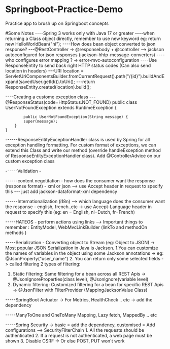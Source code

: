 # Springboot-Practice-Demo
Practice app to brush up on Springboot concepts

#Some Notes
----Spring 3 works only with Java 17 or greater
----when returning a Class object directly, remember to use new keyword eg: return new HelloWorldBean("hi");
----How does bean object converted to json response?
	---@RestController -> @responsebody + @controller  --> jackson autoconfigured for json responses (jackson-hhtp-message-converters)
----who configures error mapping ? -> error-mvc-autoconfiguration
----Use ResponseEntity to send back right HTTP status codes (Can also send location in headers)
	---URI location = ServletUriComponentsBuilder.fromCurrentRequest().path("/{id}").buildAndExpand(savedUser.getId()).toUri();
	---return ResponseEntity.created(location).build();

----Creating a custome exception class 
	---@ResponseStatus(code=HttpStatus.NOT_FOUND)
		public class UserNotFoundException extends RuntimeException {

			public UserNotFoundException(String message) {
			super(message);
		}
	}


------ResponseEntityExceptionHandler class is used by Spring for all exception handling formatting. For custom format of exceptions, we can extend this Class and write our method (override handleException method of ResponseEntityExceptionHandler class). Add @ControllerAdvice on our custom exception class



------Validation - 

------content negotitation - how does the consumer want the response (response format) - xml or json --> use Accept header in request to specify this
      --- just add jackson-dataformat-xml dependency 
	  


------Internationalization (i18n) -->  which language does the consumer want the response - english, french..etc -> use Accept-Language header in request to specify this (eg: en = English, nl=Dutch, fr=French)



-----HATEOS - perform actions using links --> Important things to remember : EntityModel, WebMvcLinkBuilder (linkTo and methodOn methods )

-----Serialization - Converting object to Stream  (eg: Object to JSON) -> Most popular JSON Serialization in Java is Jackson. 
1.You can customize the names of variables in the object using some Jackson annotations -> eg: @JsonProperty("user_name")
2. You can return only some selected fields -> called filtering
   2 types of filtering:
   1. Static filtering: Same filtering for a bean across all REST Apis -> @JsonIgnoreProperties(class level), @JsonIgnore(variable level)
   2. Dynamic filtering: Customized filtering for a bean for specific REST Apis -> @JsonFilter with FilterProvider (MappingJacksonValue Class)
   
   
-----SpringBoot Actuator -> For Metrics, HealthCheck .. etc -> add the dependency

-----ManyToOne and OneToMany Mapping, Lazy fetch, MappedBy .. etc

-----Spring Security -> basic = add the dependency, customised = Add configurations
     --> SecurityFilterChain
	     1. All the requests should be authenticated
		 2. If a request is not authenticated, a web page must be shown 
		 3. Disable CSRF -> Or else POST, PUT won't work 
		
